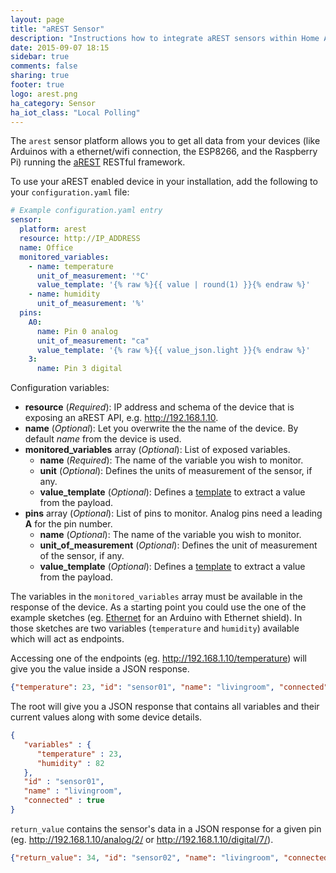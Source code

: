 ```yaml
---
layout: page
title: "aREST Sensor"
description: "Instructions how to integrate aREST sensors within Home Assistant."
date: 2015-09-07 18:15
sidebar: true
comments: false
sharing: true
footer: true
logo: arest.png
ha_category: Sensor
ha_iot_class: "Local Polling"
---
```



The `arest` sensor platform allows you to get all data from your devices (like Arduinos with a ethernet/wifi connection, the ESP8266, and the Raspberry Pi) running the [aREST](http://arest.io/) RESTful framework.

To use your aREST enabled device in your installation, add the following to your `configuration.yaml` file:

```yaml
# Example configuration.yaml entry
sensor:
  platform: arest
  resource: http://IP_ADDRESS
  name: Office
  monitored_variables:
    - name: temperature
      unit_of_measurement: '°C'
      value_template: '{% raw %}{{ value | round(1) }}{% endraw %}'
    - name: humidity
      unit_of_measurement: '%'
  pins:
    A0:
      name: Pin 0 analog
      unit_of_measurement: "ca"
      value_template: '{% raw %}{{ value_json.light }}{% endraw %}'
    3:
      name: Pin 3 digital
```

Configuration variables:

- **resource** (*Required*): IP address and schema of the device that is exposing an aREST API, e.g. http://192.168.1.10.
- **name** (*Optional*): Let you overwrite the the name of the device. By default *name* from the device is used.
- **monitored_variables** array (*Optional*): List of exposed variables.
  - **name** (*Required*): The name of the variable you wish to monitor.
  - **unit** (*Optional*): Defines the units of measurement of the sensor, if any.
  - **value_template** (*Optional*): Defines a [template](/topics/templating/) to extract a value from the payload.
- **pins** array (*Optional*): List of pins to monitor. Analog pins need a leading **A** for the pin number.
  - **name** (*Optional*): The name of the variable you wish to monitor.
  - **unit_of_measurement** (*Optional*): Defines the unit of measurement of the sensor, if any.
  - **value_template** (*Optional*): Defines a [template](/topics/templating/) to extract a value from the payload.

The variables in the `monitored_variables` array must be available in the response of the device. As a starting point you could use the one of the example sketches (eg.  [Ethernet](https://raw.githubusercontent.com/marcoschwartz/aREST/master/examples/Ethernet/Ethernet.ino) for an Arduino with Ethernet shield). In those sketches are two variables (`temperature` and `humidity`) available which will act as endpoints. 

Accessing one of the endpoints (eg. http://192.168.1.10/temperature) will give you the value inside a JSON response.

```json
{"temperature": 23, "id": "sensor01", "name": "livingroom", "connected": true}
```

The root will give you a JSON response that contains all variables and their current values along with some device details.

```json
{
   "variables" : {
      "temperature" : 23,
      "humidity" : 82
   },
   "id" : "sensor01",
   "name" : "livingroom",
   "connected" : true
}
```

`return_value` contains the sensor's data in a JSON response for a given pin (eg. http://192.168.1.10/analog/2/ or  http://192.168.1.10/digital/7/). 

```json
{"return_value": 34, "id": "sensor02", "name": "livingroom", "connected": true}
```

